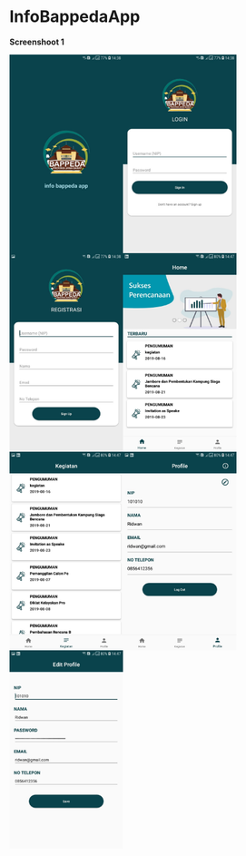 # InfoBappedaApp



<p><b>Screenshoot 1</b></p>

<img align="left" src="Screenshoot/1.jpg" width="200" height="350">
<img align="left" src="Screenshoot/2.jpg" width="200" height="350">
<img align="left" src="Screenshoot/3.jpg" width="200" height="350">

<br>
<br><br><br><br><br><br><br><br><br><br><br><br><br><br>
<img align="left" src="Screenshoot/4.jpg" width="200" height="350">
<img align="left" src="Screenshoot/5.jpg" width="200" height="350">
<img align="left" src="Screenshoot/6.jpg" width="200" height="350">

<br>
<br><br><br><br><br><br><br><br><br><br><br><br><br><br>

<img align="left" src="Screenshoot/7.jpg" width="200" height="350">
